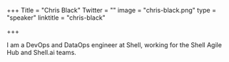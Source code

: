 +++
Title = "Chris Black"
Twitter = ""
image = "chris-black.png"
type = "speaker"
linktitle = "chris-black"

+++

I am a DevOps and DataOps engineer at Shell, working for the Shell Agile Hub and Shell.ai teams.

